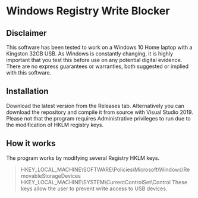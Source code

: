 # Windows Registry Write Blocker

## Disclaimer
This software has been tested to work on a Windows 10 Home laptop with a Kingston 32GB USB. As Windows is constantly changing, it is highly important that you test this before use on any potential digital evidence. There are no express guarantees or warranties, both suggested or implied with this software.

## Installation
Download the latest version from the Releases tab. Alternatively you can download the repository and compile it from source with Visual Studio 2019. Please not that the program requires Administrative privileges to run due to the modification of HKLM registry keys.

## How it works

The program works by modifying several Registry HKLM keys.
> HKEY_LOCAL_MACHINE\SOFTWARE\Policies\Microsoft\Windows\RemovableStorageDevices
> HKEY_LOCAL_MACHINE\SYSTEM\CurrentControlSet\Control
These keys allow the user to prevent write access to USB devices.